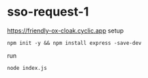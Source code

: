 # sso-request-1
https://friendly-ox-cloak.cyclic.app 
setup
```
npm init -y && npm install express -save-dev
```
run
```
node index.js
```
